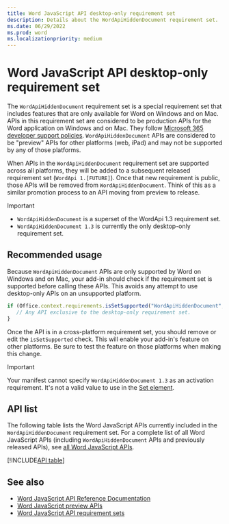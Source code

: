 ```yaml
---
title: Word JavaScript API desktop-only requirement set
description: Details about the WordApiHiddenDocument requirement set.
ms.date: 06/29/2022
ms.prod: word
ms.localizationpriority: medium
---
```


# Word JavaScript API desktop-only requirement set

The `WordApiHiddenDocument` requirement set is a special requirement set that includes features that are only available for Word on Windows and on Mac. APIs in this requirement set are considered to be production APIs for the Word application on Windows and on Mac. They follow [Microsoft 365 developer support policies](/office/dev/add-ins/publish/maintain-breaking-changes). `WordApiHiddenDocument` APIs are considered to be "preview" APIs for other platforms (web, iPad) and may not be supported by any of those platforms.

When APIs in the `WordApiHiddenDocument` requirement set are supported across all platforms, they will be added to a subsequent released requirement set (`WordApi 1.[FUTURE]`). Once that new requirement is public, those APIs will be removed from `WordApiHiddenDocument`. Think of this as a similar promotion process to an API moving from preview to release.

> [!IMPORTANT]
>
> - `WordApiHiddenDocument` is a superset of the WordApi 1.3 requirement set.
> - `WordApiHiddenDocument 1.3` is currently the only desktop-only requirement set.

## Recommended usage

Because `WordApiHiddenDocument` APIs are only supported by Word on Windows and on Mac, your add-in should check if the requirement set is supported before calling these APIs. This avoids any attempt to use desktop-only APIs on an unsupported platform.

```js
if (Office.context.requirements.isSetSupported("WordApiHiddenDocument", "1.3")) {
   // Any API exclusive to the desktop-only requirement set.
}
```

Once the API is in a cross-platform requirement set, you should remove or edit the `isSetSupported` check. This will enable your add-in's feature on other platforms. Be sure to test the feature on those platforms when making this change.

> [!IMPORTANT]
> Your manifest cannot specify `WordApiHiddenDocument 1.3` as an activation requirement. It's not a valid value to use in the [Set element](/javascript/api/manifest/set).

## API list

The following table lists the Word JavaScript APIs currently included in the `WordApiHiddenDocument` requirement set. For a complete list of all Word JavaScript APIs (including `WordApiHiddenDocument` APIs and previously released APIs), see [all Word JavaScript APIs](/javascript/api/word?view=word-js-desktop&preserve-view=true).

[!INCLUDE[API table](../../includes/word-desktop.md)]

## See also

- [Word JavaScript API Reference Documentation](/javascript/api/word?view=word-js-desktop&preserve-view=true)
- [Word JavaScript preview APIs](word-preview-apis.md)
- [Word JavaScript API requirement sets](word-api-requirement-sets.md)
